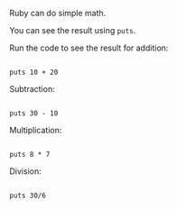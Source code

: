 Ruby can do simple math.

You can see the result using `puts`.

Run the code to see the result for addition:

<codeblock language="ruby" type="lesson">
<code>
puts 10 + 20
</code>
</codeblock>

Subtraction:

<codeblock language="ruby" type="lesson">
<code>
puts 30 - 10
</code>
</codeblock>

Multiplication:

<codeblock language="ruby" type="lesson">
<code>
puts 8 * 7
</code>
</codeblock>

Division:

<codeblock language="ruby" type="lesson">
<code>
puts 30/6
</code>
</codeblock>
